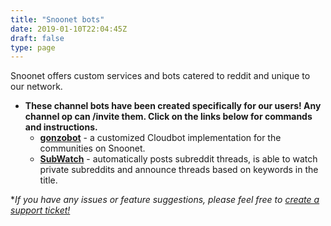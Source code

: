```yaml
---
title: "Snoonet bots"
date: 2019-01-10T22:04:45Z
draft: false
type: page
---
```


Snoonet offers custom services and bots catered to reddit and unique to our network.

* **These channel bots have been created specifically for our users! Any channel op can /invite them. Click on the links below for commands and instructions.**
    * **[gonzobot](https://snoonet.org/gonzobot)** - a customized Cloudbot implementation for the communities on Snoonet.
    * **[SubWatch](https://snoonet.org/subwatch)** - automatically posts subreddit threads, is able to watch private subreddits and announce threads based on keywords in the title.

**If you have any issues or feature suggestions, please feel free to [create a support ticket!](https://snoonet.org/support)*

